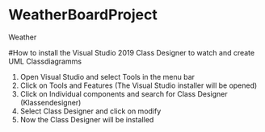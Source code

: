 # WeatherBoardProject
Weather

#How to install the Visual Studio 2019 Class Designer to watch and create UML Classdiagramms

1. Open Visual Studio and select Tools in the menu bar
2. Click on Tools and Features (The Visual Studio installer will be opened)
3. Click on Individual components and search for Class Designer (Klassendesigner)
4. Select Class Designer and click on modify
5. Now the Class Designer will be installed
